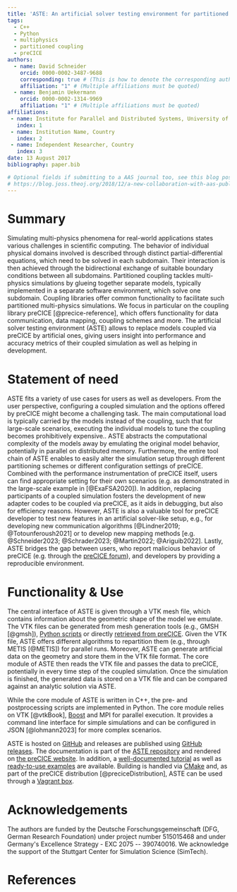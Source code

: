 ```yaml
---
title: 'ASTE: An artificial solver testing environment for partitioned coupling with preCICE'
tags:
  - C++
  - Python
  - multiphysics
  - partitioned coupling
  - preCICE
authors:
  - name: David Schneider
    orcid: 0000-0002-3487-9688
    corresponding: true # (This is how to denote the corresponding author)
    affiliation: "1" # (Multiple affiliations must be quoted)
  - name: Benjamin Uekermann
    orcid: 0000-0002-1314-9969
    affiliation: "1" # (Multiple affiliations must be quoted)
affiliations:
 - name: Institute for Parallel and Distributed Systems, University of Stuttgart, Germany
   index: 1
 - name: Institution Name, Country
   index: 2
 - name: Independent Researcher, Country
   index: 3
date: 13 August 2017
bibliography: paper.bib

# Optional fields if submitting to a AAS journal too, see this blog post:
# https://blog.joss.theoj.org/2018/12/a-new-collaboration-with-aas-publishing
---
```


<!-- TODO: Make sure we don't exceed 35 lines in the markdown file -->
<!-- A summary describing the high-level functionality and purpose of the software for a diverse, non-specialist audience. -->

# Summary

Simulating multi-physics phenomena for real-world applications states various challenges in scientific computing.
The behavior of individual physical domains involved is described through distinct partial-differential equations, which need to be solved in each subdomain.
Their interaction is then achieved through the bidirectional exchange of suitable boundary conditions between all subdomains.
Partitioned coupling tackles multi-physics simulations by glueing together separate models, typically implemented in a separate software environment, which solve one subdomain.
Coupling libraries offer common functionality to facilitate such partitioned multi-physics simulations.
We focus in particular on the coupling library preCICE [@precice-reference], which offers functionality for data communication, data mapping, coupling schemes and more.
The artificial solver testing environment (ASTE) allows to replace models coupled via preCICE by artificial ones, giving users insight into performance and accuracy metrics of their coupled simulation as well as helping in development.

# Statement of need

ASTE fits a variety of use cases for users as well as developers.
From the user perspective, configuring a coupled simulation and the options offered by preCICE might become a challenging task.
The main computational load is typically carried by the models instead of the coupling, such that for large-scale scenarios, executing the individual models to tune the coupling becomes prohibitively expensive..
ASTE abstracts the computational complexity of the models away by emulating the original model behavior, potentially in parallel on distributed memory.
Furthermore, the entire tool chain of ASTE enables to easily alter the simulation setup through different partitioning schemes or different configuration settings of preCICE.
Combined with the performance instrumentation of preCICE itself, users can find appropriate setting for their own scenarios (e.g. as demonstrated in the large-scale example in [@ExaFSA2020]).
In addition, replacing participants of a coupled simulation fosters the development of new adapter codes to be coupled via preCICE, as it aids in debugging, but also for efficiency reasons.
However, ASTE is also a valuable tool for preCICE developer to test new features in an artificial solver-like setup, e.g., for developing new communication algorithms [@Lindner2019; @Totounferoush2021] or to develop new mapping methods [e.g. @Schneider2023; @Schrader2023; @Martin2022; @Ariguib2022].
Lastly, ASTE bridges the gap between users, who report malicious behavior of preCICE (e.g. through the [preCICE forum](https://precice.discourse.group/)), and developers by providing a reproducible environment.

# Functionality & Use

The central interface of ASTE is given through a VTK mesh file, which contains information about the geometric shape of the model we emulate.
The VTK files can be generated from mesh generation tools (e.g., GMSH [@gmsh]), [Python scripts](https://github.com/precice/aste/tree/develop/tools/mesh-generators) or directly [retrieved from preCICE](https://precice.org/configuration-export.html).
Given the VTK file, ASTE offers different algorithms to repartition them (e.g., through METIS [@METIS]) for parallel runs.
Moreover, ASTE can generate artificial data on the geometry and store them in the VTK file format.
The core module of ASTE then reads the VTK file and passes the data to preCICE, potentially in every time step of the coupled simulation.
Once the simulation is finished, the generated data is stored on a VTK file and can be compared against an analytic solution via ASTE.

While the core module of ASTE is written in C++, the pre- and postprocessing scripts are implemented in Python.
The core module relies on VTK [@vtkBook], [Boost](https://boost.org/) and MPI for parallel execution.
It provides a command line interface for simple simulations and can be configured in JSON [@lohmann2023] for more complex scenarios.

ASTE is hosted on [GitHub](https://github.com/precice/aste) and releases are published using [GitHub releases](https://github.com/precice/aste/releases).
The documentation is part of the [ASTE repository](https://github.com/precice/aste/blob/develop/docs/README.md) and rendered on [the preCICE website](https://precice.org/tooling-aste.html).
In addition, a [well-documented tutorial](https://precice.org/tutorials-aste-turbine.html) as well as [ready-to-use examples](https://github.com/precice/aste/tree/develop/examples) are available.
Building is handled via [CMake](https://cmake.org/) and, as part of the preCICE distribution [@preciceDistribution], ASTE can be used through a [Vagrant box](https://github.com/precice/vm).

# Acknowledgements

The authors are funded by the Deutsche Forschungsgemeinschaft (DFG, German Research Foundation) under project number 515015468 and under Germany's Excellence Strategy - EXC 2075 -- 390740016. We acknowledge the support of the Stuttgart Center for Simulation Science (SimTech).

# References
